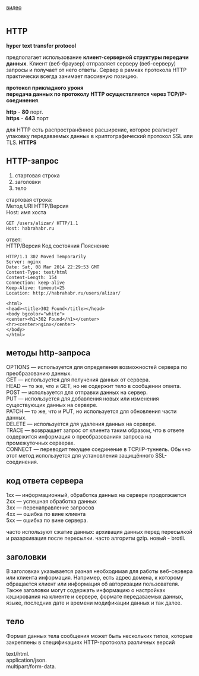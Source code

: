 [видео](https://youtu.be/w-vUj0gHGgg?t=422)  

```
```
<h2>HTTP</h2>  

**hyper text transfer protocol**
  
 предполагает использование **клиент-серверной структуры передачи данных**. Клиент (веб-браузер) отправляет серверу (веб-серверу) запросы и получает от него ответы. Сервер в рамках протокола HTTP практически всегда занимает пассивную позицию.

  **протокол прикладного уроня**  
  **передача данных по протоколу HTTP осуществляется через TCP/IP-соединения**. 
    
  **http** - **80** порт.  
  **https** - **443** порт  

для HTTP есть распространённое расширение, которое реализует упаковку передаваемых данных в криптографический протокол SSL или TLS.
**HTTPS**  

<h2>HTTP-запрос</h2>  

 1. стартовая строка
 2. заголовки
 3. тело  
  
стартовая строка:  
Метод URI HTTP/Версия  
Host: имя хоста  
  
```
GET /users/alizar/ HTTP/1.1  
Host: habrahabr.ru  
```
  
ответ:    
HTTP/Версия Код состояния Пояснение

```
HTTP/1.1 302 Moved Temporarily
Server: nginx
Date: Sat, 08 Mar 2014 22:29:53 GMT
Content-Type: text/html
Content-Length: 154
Connection: keep-alive
Keep-Alive: timeout=25
Location: http://habrahabr.ru/users/alizar/

<html>
<head><title>302 Found</title></head>
<body bgcolor="white">
<center><h1>302 Found</h1></center>
<hr><center>nginx</center>
</body>
</html>
```

<h2> методы http-запроса</h2>    

OPTIONS — используется для определения возможностей сервера по преобразованию данных.  
GET — используется для получения данных от сервера.  
HEAD — то же, что и GET, но не содержит тело в сообщении ответа.  
POST — используется для отправки данных на сервер.  
PUT — используется для добавления новых или изменения существующих данных на сервере.  
PATCH — то же, что и PUT, но используется для обновления части данных.  
DELETE — используется для удаления данных на сервере.  
TRACE — возвращает запрос от клиента таким образом, что в ответе содержится информация о преобразованиях запроса на промежуточных серверах.  
CONNECT — переводит текущее соединение в TCP/IP-туннель. Обычно этот метод используется для установления защищённого SSL-соединения.  

<h2> код ответа сервера </h2>   
  
1xx — информационный, обработка данных на сервере продолжается  
2xx — успешная обработка данных  
3xx — перенаправление запросов  
4xx — ошибка по вине клиента  
5xx — ошибка по вине сервера.  


часто используют сжатие данных: архивация данных перед пересылкой и разархивация после пересылки. часто алгоритм gzip. новый - brotli.  

<h2>заголовки</h2>  

  В заголовках указывается разная необходимая для работы веб-сервера или клиента информация. Например, есть адрес домена, к которому обращается клиент или информация об авторизации пользователя. Также заголовки могут содержать информацию о настройках кэширования на клиенте и сервере, формате передаваемых данных, языке, последних дате и времени модификации данных и так далее.  

<h2>тело</h2>  
  
Формат данных тела сообщения может быть нескольких типов, которые закреплены в спецификациях HTTP-протокола различных версий  
  
text/html.  
application/json.  
multipart/form-data.  

